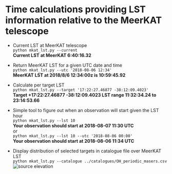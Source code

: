 # Time calculations providing LST information relative to the MeerKAT telescope

* Current LST at MeerKAT telescope   
`python mkat_lst.py --current`   
**Current LST at MeerKAT 6:40:16.32**

* Return MeerKAT LST for a given UTC date and time   
`python mkat_lst.py --utc '2018-08-06 12:34'`   
**MeerKAT LST at 2018/8/6 12:34:00z is 10:59:45.92**

* Calculate per target LST   
`python mkat_lst.py --target '17:22:27.46877 -38:12:09.4023'`   
**Target +17:22:27.46877 -38:12:09.4023 LST range 11:32:34.24 to 23:14:53.66**

* Simple tool to figure out when an observation will start given the LST hour   
`python mkat_lst.py --lst 10`   
**Your observation should start at 2018-08-07 11:30 UTC**   
or   
`python mkat_lst.py --lst 10 --utc '2018-08-06 00:00'`   
**Your observation should start at 2018-08-06 11:34 UTC**

* Display distribution of selected targets in catalogue file over MeerKAT LST   
`python mkat_lst.py --catalogue ../catalogues/OH_periodic_masers.csv`   
![source elevation](https://github.com/rubyvanrooyen/astrokat/blob/master/wiki/elevation_lst.png)

